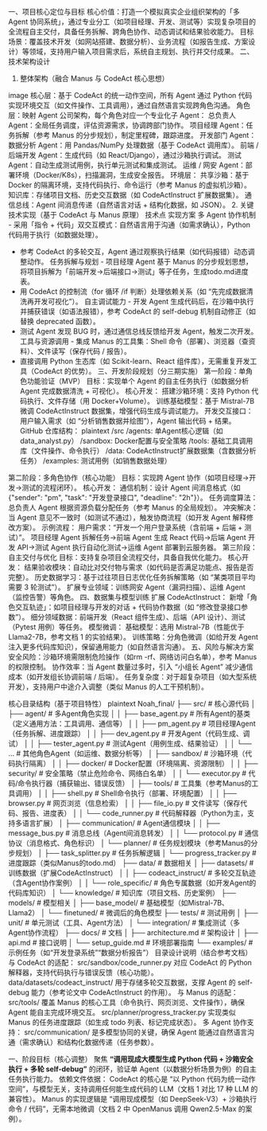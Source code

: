 一、项目核心定位与目标
核心价值：打造一个模拟真实企业组织架构的「多 Agent 协同系统」，通过专业分工（如项目经理、开发、测试等）实现复杂项目的全流程自主交付，具备任务拆解、跨角色协作、动态调试和结果验收能力。
目标场景：覆盖技术开发（如网站搭建、数据分析）、业务流程（如报告生成、方案设计）等领域，支持用户输入项目需求后，系统自主规划、执行并交付成果。
二、技术架构设计
1. 整体架构（融合 Manus 与 CodeAct 核心思想）

image
核心层：基于 CodeAct 的统一动作空间，所有 Agent 通过 Python 代码实现环境交互（如文件操作、工具调用），通过自然语言实现跨角色沟通。
角色层：映射 Agent 公司架构，每个角色对应一个专业化子 Agent：
总负责人 Agent：全局任务调度，评估资源需求，协调跨部门协作。
项目经理 Agent：任务拆解（参考 Manus 的分步规划），制定里程碑，跟踪进度。
开发部门 Agent：
数据分析 Agent：用 Pandas/NumPy 处理数据（基于 CodeAct 调用库）。
前端 / 后端开发 Agent：生成代码（如 React/Django），通过沙箱执行调试。
测试 Agent：自动生成测试用例，执行单元测试和集成测试。
运维 / 网安 Agent：部署环境（Docker/K8s），扫描漏洞，生成安全报告。
环境层：
共享沙箱：基于 Docker 的隔离环境，支持代码执行、命令运行（参考 Manus 的虚拟机沙箱）。
知识库：存储项目文档、历史交互数据（如 CodeActInstruct 扩展数据集）。
通信总线：Agent 间消息传递（自然语言对话 + 结构化数据，如 JSON）。
2. 关键技术实现（基于 CodeAct 与 Manus 原理）
技术点	实现方案
多 Agent 协作机制	- 采用「指令 + 代码」双交互模式：自然语言用于沟通（如需求确认），Python 代码用于执行（如数据处理）。
- 参考 CodeAct 的多轮交互，Agent 通过观察执行结果（如代码报错）动态调整动作。
任务拆解与规划	- 项目经理 Agent 基于 Manus 的分步规划思想，将项目拆解为「前端开发→后端接口→测试」等子任务，生成todo.md进度表。
- 用 CodeAct 的控制流（for 循环 /if 判断）处理依赖关系（如 “先完成数据清洗再开发可视化”）。
自主调试能力	- 开发 Agent 生成代码后，在沙箱中执行并捕获错误（如语法报错），参考 CodeAct 的 self-debug 机制自动修正（如替换 deprecated 函数）。
- 测试 Agent 发现 BUG 时，通过通信总线反馈给开发 Agent，触发二次开发。
工具与资源调用	- 集成 Manus 的工具集：Shell 命令（部署）、浏览器（查资料）、文件读写（保存代码 / 报告）。
- 直接调用 Python 生态库（如 Scikit-learn、React 组件库），无需重复开发工具（CodeAct 的优势）。
三、开发阶段规划（分三期实施）
第一阶段：单角色功能验证（MVP）
目标：实现单个 Agent 的自主任务执行（如数据分析 Agent 完成数据清洗 + 可视化）。
核心开发：
搭建沙箱环境：支持 Python 代码执行、文件存储（用 Docker+Volume）。
训练基础模型：基于 Mistral-7B 微调 CodeActInstruct 数据集，增强代码生成与调试能力。
开发交互接口：用户输入需求（如 “分析销售数据并绘图”），Agent 输出代码 + 结果。
GitHub 仓库结构：
plaintext
/src
  /agents: 单Agent核心逻辑（如data_analyst.py）
  /sandbox: Docker配置与安全策略
  /tools: 基础工具调用库（文件操作、命令执行）
/data: CodeActInstruct扩展数据集（含数据分析任务）
/examples: 测试用例（如销售数据处理）

第二阶段：多角色协作（核心功能）
目标：实现跨 Agent 协作（如项目经理→开发→测试的流程闭环）。
核心开发：
通信机制：设计 Agent 间消息格式（如{"sender": "pm", "task": "开发登录接口", "deadline": "2h"}）。
任务调度算法：总负责人 Agent 根据资源负载分配任务（参考 Manus 的全局规划）。
冲突解决：当 Agent 意见不一致时（如测试不通过），触发协商流程（如开发 Agent 解释修改方案）。
示例流程：
用户需求：“开发一个用户登录系统（含前端 + 后端 + 测试）”。
项目经理 Agent 拆解任务→前端 Agent 生成 React 代码→后端 Agent 开发 API→测试 Agent 执行自动化测试→运维 Agent 部署到云服务器。
第三阶段：自主交付与优化
目标：支持复杂项目全流程交付，具备自我优化能力。
核心开发：
结果验收模块：自动比对交付物与需求（如代码是否满足功能点、报告是否完整）。
历史数据学习：基于过往项目日志优化任务拆解策略（如 “某类项目平均需要 3 轮测试”）。
扩展专业领域：训练网安 Agent（漏洞扫描）、运维 Agent（监控告警）等角色。
四、数据集与模型训练
扩展 CodeActInstruct：
新增「角色交互轨迹」：如项目经理与开发的对话 + 代码协作数据（如 “修改登录接口参数”）。
细分领域数据：前端开发（React 组件生成）、后端（API 设计）、测试（Pytest 用例）等任务。
模型微调：
基础模型：选用 Mistral-7B（性能优于 Llama2-7B，参考文档 1 的实验结果）。
训练策略：分角色微调（如给开发 Agent 注入更多代码库知识），保留通用能力（如自然语言沟通）。
五、风险与解决方案
安全风险：沙箱环境需限制危险操作（如rm -rf、网络访问白名单），参考 Manus 的权限控制。
协作效率：当 Agent 数量过多时，引入 “小组长 Agent” 减少通信成本（如开发组长协调前端 / 后端）。
任务复杂度：对于超复杂项目（如大型系统开发），支持用户中途介入调整（类似 Manus 的人工干预机制）。


核心目录结构（基于项目特性）
plaintext
Noah_final/
├── src/                     # 核心源代码
│   ├── agent/               # 多Agent角色实现
│   │   ├── base_agent.py    # 所有Agent的基类（定义通用方法：工具调用、通信等）
│   │   ├── pm_agent.py      # 项目经理Agent（任务拆解、进度跟踪）
│   │   ├── dev_agent.py     # 开发Agent（代码生成、调试）
│   │   ├── tester_agent.py  # 测试Agent（用例生成、结果验证）
│   │   └── ...              # 其他角色Agent（如运维、数据分析等）
│   ├── sandbox/             # 沙箱环境（代码执行隔离）
│   │   ├── docker/          # Docker配置（环境隔离、资源限制）
│   │   ├── security/        # 安全策略（禁止危险命令、网络白名单）
│   │   └── executor.py      # 代码/命令执行器（捕获输出、错误反馈）
│   ├── tools/               # 工具集（参考Manus的工具调用）
│   │   ├── shell.py         # Shell命令执行（部署、环境配置）
│   │   ├── browser.py       # 网页浏览（信息检索）
│   │   ├── file_io.py       # 文件读写（保存代码、报告、进度表）
│   │   └── code_runner.py   # 代码解释器（Python为主，支持多语言扩展）
│   ├── communication/       # Agent通信模块
│   │   ├── message_bus.py   # 消息总线（Agent间消息转发）
│   │   └── protocol.py      # 通信协议（消息格式、角色标识）
│   └── planner/             # 任务规划模块（参考Manus的分步规划）
│       ├── task_splitter.py # 任务拆解逻辑
│       └── progress_tracker.py # 进度跟踪（类似Manus的todo.md）
├── data/                    # 数据相关
│   ├── datasets/            # 训练数据（扩展CodeActInstruct）
│   │   ├── codeact_instruct/ # 多轮交互轨迹（含Agent协作案例）
│   │   └── role_specific/   # 角色专属数据（如开发Agent的代码库知识）
│   └── knowledge/           # 知识库（项目文档、历史案例）
├── models/                  # 模型相关
│   ├── base_model/          # 基础模型（如Mistral-7B、Llama2）
│   └── finetuned/           # 微调后的角色模型
├── tests/                   # 测试用例
│   ├── unit/                # 单元测试（工具、Agent方法）
│   └── integration/         # 集成测试（多Agent协作流程）
├── docs/                    # 文档
│   ├── architecture.md      # 架构设计
│   ├── api.md               # 接口说明
│   └── setup_guide.md       # 环境部署指南
└── examples/                # 示例任务（如“开发登录系统”“数据分析报告”）
目录设计说明（结合参考文档）
与 CodeAct 的适配：
src/sandbox/code_runner.py 对应 CodeAct 的 Python 解释器，支持代码执行与错误反馈（核心功能）。
data/datasets/codeact_instruct/ 用于存储多轮交互数据，支撑 Agent 的 self-debug 能力（参考论文中 CodeActInstruct 的作用）。
与 Manus 的适配：
src/tools/ 覆盖 Manus 的核心工具（命令执行、网页浏览、文件操作），确保 Agent 能自主完成环境交互。
src/planner/progress_tracker.py 实现类似 Manus 的任务进度跟踪（如生成 todo 列表、标记完成状态）。
多 Agent 协作支持：
src/communication/ 是多模型协同的关键，确保 Agent 能通过自然语言沟通（需求确认）和结构化数据传递（任务参数）。


一、阶段目标（核心调整）
聚焦 **“调用现成大模型生成 Python 代码 + 沙箱安全执行 + 多轮 self-debug”** 的闭环，验证单 Agent（以数据分析场景为例）的自主任务执行能力。
依赖文件依据：
CodeAct 的核心是 “以 Python 代码为统一动作空间”，与模型无关，支持调用任何能生成代码的 LLM（文档 1 对比 17 种 LLM 的兼容性）。
Manus 的实现逻辑是 “调用现成模型（如 DeepSeek-V3）+ 沙箱执行命令 / 代码”，无需本地微调（文档 2 中 OpenManus 调用 Qwen2.5-Max 的案例）。